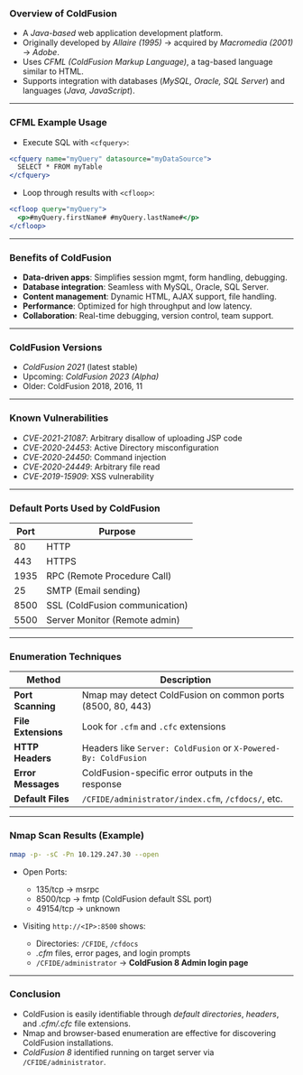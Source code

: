 ### **Overview of ColdFusion**

- A _Java-based_ web application development platform.
- Originally developed by _Allaire (1995)_ → acquired by _Macromedia (2001)_ → _Adobe_.
- Uses _CFML (ColdFusion Markup Language)_, a tag-based language similar to HTML.
- Supports integration with databases (_MySQL, Oracle, SQL Server_) and languages (_Java, JavaScript_).

---

### **CFML Example Usage**

- Execute SQL with `<cfquery>`:
```cfml
<cfquery name="myQuery" datasource="myDataSource">
  SELECT * FROM myTable
</cfquery>
```

- Loop through results with `<cfloop>`:
```cfml
<cfloop query="myQuery">
  <p>#myQuery.firstName# #myQuery.lastName#</p>
</cfloop>
```


---

### **Benefits of ColdFusion**

- **Data-driven apps**: Simplifies session mgmt, form handling, debugging.
- **Database integration**: Seamless with MySQL, Oracle, SQL Server.
- **Content management**: Dynamic HTML, AJAX support, file handling.
- **Performance**: Optimized for high throughput and low latency.
- **Collaboration**: Real-time debugging, version control, team support.

---

### **ColdFusion Versions**

- _ColdFusion 2021_ (latest stable)
- Upcoming: _ColdFusion 2023 (Alpha)_
- Older: ColdFusion 2018, 2016, 11

---

### **Known Vulnerabilities**

- _CVE-2021-21087_: Arbitrary disallow of uploading JSP code
- _CVE-2020-24453_: Active Directory misconfiguration
- _CVE-2020-24450_: Command injection
- _CVE-2020-24449_: Arbitrary file read
- _CVE-2019-15909_: XSS vulnerability

---

### **Default Ports Used by ColdFusion**

|Port|Purpose|
|---|---|
|80|HTTP|
|443|HTTPS|
|1935|RPC (Remote Procedure Call)|
|25|SMTP (Email sending)|
|8500|SSL (ColdFusion communication)|
|5500|Server Monitor (Remote admin)|

---

### **Enumeration Techniques**

|Method|Description|
|---|---|
|**Port Scanning**|Nmap may detect ColdFusion on common ports (8500, 80, 443)|
|**File Extensions**|Look for `.cfm` and `.cfc` extensions|
|**HTTP Headers**|Headers like `Server: ColdFusion` or `X-Powered-By: ColdFusion`|
|**Error Messages**|ColdFusion-specific error outputs in the response|
|**Default Files**|`/CFIDE/administrator/index.cfm`, `/cfdocs/`, etc.|

---

### **Nmap Scan Results (Example)**
```bash
nmap -p- -sC -Pn 10.129.247.30 --open
```

- Open Ports:
    - 135/tcp → msrpc
    - 8500/tcp → fmtp (ColdFusion default SSL port)
    - 49154/tcp → unknown

- Visiting `http://<IP>:8500` shows:
    - Directories: `/CFIDE`, `/cfdocs`
    - _.cfm_ files, error pages, and login prompts
    - `/CFIDE/administrator` → **ColdFusion 8 Admin login page**

---

### **Conclusion**

- ColdFusion is easily identifiable through _default directories_, _headers_, and _.cfm/.cfc_ file extensions.
- Nmap and browser-based enumeration are effective for discovering ColdFusion installations.
- _ColdFusion 8_ identified running on target server via `/CFIDE/administrator`.